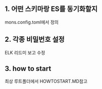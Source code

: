 ## 1. 어떤 스키마랑 ES를 동기화할지

mons.config.toml에서 정의

## 2. 각종 비밀번호 설정

ELK 리드미 보고 수정

## 3. how to start

최상 루트폴더에서 HOWTOSTART.MD참고
